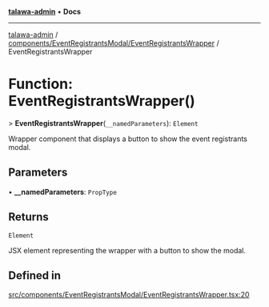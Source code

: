 [**talawa-admin**](../../../../README.md) • **Docs**

***

[talawa-admin](../../../../modules.md) / [components/EventRegistrantsModal/EventRegistrantsWrapper](../README.md) / EventRegistrantsWrapper

# Function: EventRegistrantsWrapper()

\> **EventRegistrantsWrapper**(`__namedParameters`): `Element`

Wrapper component that displays a button to show the event registrants modal.

## Parameters

• **\_\_namedParameters**: `PropType`

## Returns

`Element`

JSX element representing the wrapper with a button to show the modal.

## Defined in

[src/components/EventRegistrantsModal/EventRegistrantsWrapper.tsx:20](https://github.com/PalisadoesFoundation/talawa-admin/blob/84f5af8b3720f5b290ac28bcfd7071c13e1f93aa/src/components/EventRegistrantsModal/EventRegistrantsWrapper.tsx#L20)
